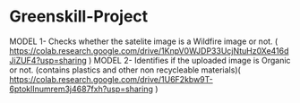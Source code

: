 # Greenskill-Project
MODEL 1- Checks whether the satelite image is a Wildfire image or not. ( https://colab.research.google.com/drive/1KnpV0WJDP33UcjNtuHz0Xe416dJiZUF4?usp=sharing )
MODEL 2- Identifies if the uploaded image is Organic or not. (contains plastics and other non recycleable materials)( https://colab.research.google.com/drive/1U6F2kbw9T-6ptoklInumrem3j4687fxh?usp=sharing )
